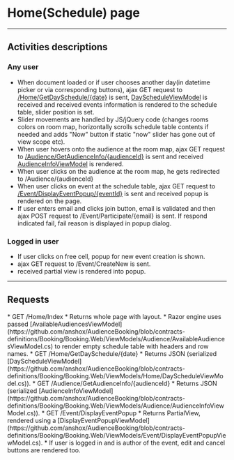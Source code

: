# Home(Schedule) page
___
## Activities descriptions
### Any user
* When document loaded or if user chooses another day(in datetime picker or via corresponding buttons),
ajax GET request to
[/Home/GetDaySchedule/{date}](#get_dayschedule)
is sent,
[DayScheduleViewModel](https://github.com/anshox/AudienceBooking/blob/contracts-definitions/Booking/Booking.Web/ViewModels/Home/DayScheduleViewModel.cs)
 is received and
received events information is rendered to the schedule table, slider position is set.
* Slider movements are handled by JS/jQuery code (changes rooms colors on room map, horizontally scrolls
schedule table contents if needed and adds "Now" button if static "now" slider has gone out of view scope etc).
* When user hovers onto the audience at the room map, ajax GET request to
[/Audience/GetAudienceInfo/{audienceId}](#get_audienceinfo)
is sent and received
[AudienceInfoViewModel](https://github.com/anshox/AudienceBooking/blob/contracts-definitions/Booking/Booking.Web/ViewModels/Audience/AudienceInfoViewModel.cs)
is rendered.
* When user clicks on the audience at the room map, he gets redirected to /Audience/{audienceId}
* When user clicks on event at the schedule table, ajax GET request to
[/Event/DisplayEventPopup/{eventId}](#get_displayeventpopup)
is sent
and received popup is rendered on the page.
 * If user enters email and clicks join button, email is validated and then ajax POST request to
 /Event/Participate/{email}
 is sent. If respond indicated fail, fail reason is displayed in popup dialog.

### Logged in user
* If user clicks on free cell, popup for new event creation is shown.
 * ajax GET request to /Event/CreateNew is sent.
 * received partial view is rendered into popup.
___
## Requests
<a name="get_index">
* GET /Home/Index
</a>
 * Returns whole page with layout.
 * Razor engine uses passed [AvailableAudiencesViewModel](https://github.com/anshox/AudienceBooking/blob/contracts-definitions/Booking/Booking.Web/ViewModels/Audience/AvailableAudiencesViewModel.cs)
 to render empty schedule table with headers and row names.
<a name="get_dayschedule">
* GET /Home/GetDaySchedule/{date}
</a>
 * Returns JSON (serialized [DayScheduleViewModel](https://github.com/anshox/AudienceBooking/blob/contracts-definitions/Booking/Booking.Web/ViewModels/Home/DayScheduleViewModel.cs)).
<a name="get_audienceinfo">
* GET /Audience/GetAudienceInfo/{audienceId}
</a>
 * Returns JSON (serialized [AudienceInfoViewModel](https://github.com/anshox/AudienceBooking/blob/contracts-definitions/Booking/Booking.Web/ViewModels/Audience/AudienceInfoViewModel.cs)).
<a name="get_displayeventpopup">
* GET /Event/DisplayEventPopup
</a>
 * Returns PartialView, rendered using a [DisplayEventPopupViewModel](https://github.com/anshox/AudienceBooking/blob/contracts-definitions/Booking/Booking.Web/ViewModels/Event/DisplayEventPopupViewModel.cs).
 * If user is logged in and is author of the event, edit and cancel buttons are rendered too.
